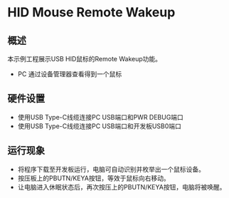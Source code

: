 # HID Mouse Remote Wakeup

## 概述

本示例工程展示USB HID鼠标的Remote Wakeup功能。

- PC 通过设备管理器查看得到一个鼠标

## 硬件设置

- 使用USB Type-C线缆连接PC USB端口和PWR DEBUG端口
- 使用USB Type-C线缆连接PC USB端口和开发板USB0端口

## 运行现象

- 将程序下载至开发板运行，电脑可自动识别并枚举出一个鼠标设备。
- 按压板上的PBUTN/KEYA按钮，等效于鼠标向右移动。
- 让电脑进入休眠状态后，再次按压上的PBUTN/KEYA按钮，电脑将被唤醒。

